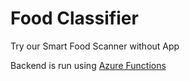 # Food Classifier

Try our Smart Food Scanner without App

Backend is run using [Azure Functions](https://github.com/Food-Busters/azure-functions)
